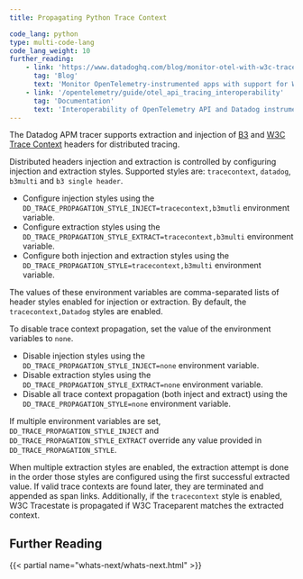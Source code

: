 ```yaml
---
title: Propagating Python Trace Context

code_lang: python
type: multi-code-lang
code_lang_weight: 10
further_reading:
    - link: 'https://www.datadoghq.com/blog/monitor-otel-with-w3c-trace-context/'
      tag: 'Blog'
      text: 'Monitor OpenTelemetry-instrumented apps with support for W3C Trace Context'
    - link: '/opentelemetry/guide/otel_api_tracing_interoperability'
      tag: 'Documentation'
      text: 'Interoperability of OpenTelemetry API and Datadog instrumented traces'
---
```


The Datadog APM tracer supports extraction and injection of [B3][2] and [W3C Trace Context][3] headers for distributed tracing.

Distributed headers injection and extraction is controlled by
configuring injection and extraction styles. Supported styles are:
`tracecontext`, `datadog`, `b3multi` and `b3 single header`.

- Configure injection styles using the `DD_TRACE_PROPAGATION_STYLE_INJECT=tracecontext,b3mutli` environment variable.
- Configure extraction styles using the `DD_TRACE_PROPAGATION_STYLE_EXTRACT=tracecontext,b3multi` environment variable.
- Configure both injection and extraction styles using the `DD_TRACE_PROPAGATION_STYLE=tracecontext,b3multi` environment variable.

The values of these environment variables are comma-separated lists of
header styles enabled for injection or extraction. By default,
the `tracecontext,Datadog` styles are enabled.

To disable trace context propagation, set the value of the environment variables to `none`.
- Disable injection styles using the `DD_TRACE_PROPAGATION_STYLE_INJECT=none` environment variable.
- Disable extraction styles using the `DD_TRACE_PROPAGATION_STYLE_EXTRACT=none` environment variable.
- Disable all trace context propagation (both inject and extract) using the `DD_TRACE_PROPAGATION_STYLE=none` environment variable.

If multiple environment variables are set, `DD_TRACE_PROPAGATION_STYLE_INJECT` and `DD_TRACE_PROPAGATION_STYLE_EXTRACT`
override any value provided in `DD_TRACE_PROPAGATION_STYLE`.

When multiple extraction styles are enabled, the extraction attempt is done in the order those styles are configured
using the first successful extracted value. If valid trace contexts are found later, they are terminated and appended
as span links. Additionally, if the `tracecontext` style is enabled, W3C Tracestate is propagated if W3C Traceparent matches
the extracted context.

## Further Reading

{{< partial name="whats-next/whats-next.html" >}}

[2]: https://github.com/openzipkin/b3-propagation
[3]: https://github.com/w3c/trace-context
